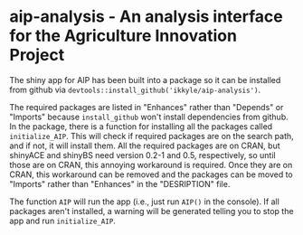 # aip-analysis - An analysis interface for the Agriculture Innovation Project

The shiny app for AIP has been built into a package so it can be installed from github via `devtools::install_github('ikkyle/aip-analysis')`. 

The required packages are listed in "Enhances" rather than "Depends" or "Imports" because `install_github` won't install dependencies from github. In the package, there is a function for installing all the packages called `initialize_AIP`. This will check if required packages are on the search path, and if not, it will install them. All the required packages are on CRAN, but shinyACE and shinyBS need version 0.2-1 and 0.5, respectively, so until those are on CRAN, this annoying workaround is required. Once they are on CRAN, this workaround can be removed and the packages can be moved to "Imports" rather than "Enhances" in the "DESRIPTION" file. 

The function `AIP` will run the app (i.e., just run `AIP()` in the console). If all packages aren't installed, a warning will be generated telling you to stop the app and run `initialize_AIP`. 




